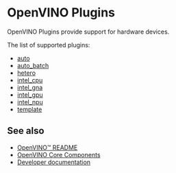 # OpenVINO Plugins

OpenVINO Plugins provide support for hardware devices.

The list of supported plugins:

 * [auto](./auto/README.md)
 * [auto_batch](./auto_batch)
 * [hetero](./hetero/README.md)
 * [intel_cpu](./intel_cpu/README.md)
 * [intel_gna](./intel_gna)
 * [intel_gpu](./intel_gpu/README.md)
 * [intel_npu](./intel_npu/README.md)
 * [template](./template/README.md)

## See also
 * [OpenVINO™ README](../../README.md)
 * [OpenVINO Core Components](../README.md)
 * [Developer documentation](../../docs/dev/index.md)
